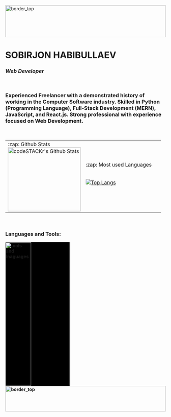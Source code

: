 <img align="center" alt="border_top" width="100%" height="100px" src="https://github.com/sobirjonhabibullaev/sobirjonhabibullaev/blob/main/img/Rectangle%201.png" />

<h1>SOBIRJON  HABIBULLAEV</h1>
<h3><i> Web Developer </i></h3>

<br/>

<h3 align="left"> Experienced Freelancer with a demonstrated history of working in the Computer Software industry. Skilled in Python (Programming Language), Full-Stack Development (MERN)<b/>, JavaScript, and React.js. Strong professional with experience focused on Web Development. </h3>

<br/>

<table>
  <td width="50%"> 
    <summary>:zap: Github Stats</summary>
    <img align="left" width="100%" height="200px" alt="codeSTACKr's Github Stats" src="https://readme-stats-beta.vercel.app/api?username=sobirjonhabibullaev&count_private=true&show_icons=true&hide_border=true&theme=cobalt" />
  </td>
<td width="50%">
  <summary>:zap: Most used Languages</summary>
  <br/>
  
  [![Top Langs](https://github-readme-stats.vercel.app/api/top-langs/?username=sobirjonhabibullaev&layout=compact&langs_count=15)](https://github.com/sobirjonhabibullaev/github-readme-stats)
</td>

</table>
<br/>




### Languages and Tools:

<img style="background: #000;" width="40%" height="450px" alt="tools and lnaguages" src="https://github.com/sobirjonhabibullaev/sobirjonhabibullaev/blob/main/img/Group%201.png" />







[instagram]: https://www.instagram.com/sobirjonhabibullev
[linkedin]:  https://www.linkedin.com/in/sobirjonhabibullev




<img align="center" alt="border_top" width="100%" height="80px" src="https://github.com/sobirjonhabibullaev/sobirjonhabibullaev/blob/main/img/Rectangle%202.png" />
